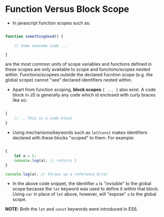 # Function Versus Block Scope

* In javascript	function scopes such as: 

```javascript

function somethingGood() { 
	
	// Some awesome code ...

}

```

  are the most common units of scope variables and functions defined in these scopes are only available to scope and functions/scopes nested within. Functions/scopees outside the declared fucntion scope (e.g. the global scope) cannot "see" declared identifiers nested within.  

* Apart from function scoping, **block scopes**  `{ ... }` also exist. A code block in JS is generally any code which id enclosed with curly braces like so:  

```javascript

{
	// .. This is a code block
}

```

* Using mechanisms/keywords such as `let`/`const` makes identifiers declared with these blocks "scoped" to them. For example:  

```javascript

{
	let a = 5;
	console.log(a); // returns 5
}

console.log(a); // throws up a reference Error

```

* In the above code snippet, the identifier `a` is "invisible" to the global scope because the `let` keyword was used to define it within that block. Using `var` in place of `let` above, however, will "expose" `a` to the global scope.

**NOTE:** Both the `let` and `const` keywords were introduced in ES6.